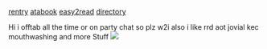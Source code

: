 [rentry](https://rentry.co/orph) [atabook](https://ovrpheus.atabook.org/) [easy2read](https://rentry.co/novoamor) [directory](https://rentry.co/ovrpheus)

Hi i offtab all the time or on party chat so plz w2i also i like rrd aot jovial kec mouthwashing and more Stuff 
<img src="https://files.catbox.moe/97wf60.jpg"/> 
